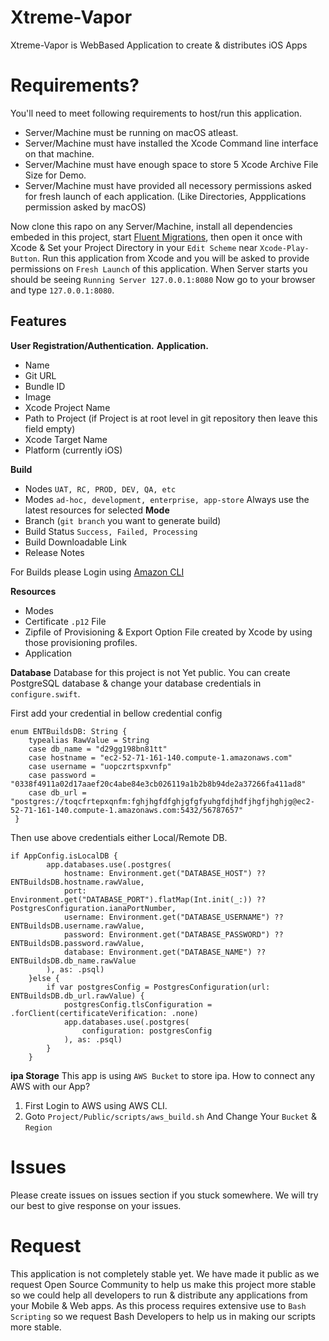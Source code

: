 # Xtreme-Vapor
Xtreme-Vapor is WebBased Application to create &amp; distributes iOS Apps


# Requirements?
You'll need to meet following requirements to host/run this application.
* Server/Machine must be running on macOS atleast.
* Server/Machine must have installed the Xcode Command line interface on that machine.
* Server/Machine must have enough space to store 5 Xcode Archive File Size for Demo.
* Server/Machine must have provided all necessory permissions asked for fresh launch of each application. (Like Directories, Appplications permission asked by macOS)


Now clone this rapo on any Server/Machine, install all dependencies embeded in this project, start <a href="https://docs.vapor.codes/4.0/fluent/migration/">Fluent Migrations<a/>, then open it once with Xcode & Set your Project Directory in your `Edit Scheme` near `Xcode-Play-Button`. Run this application from Xcode and you will be asked to provide permissions on `Fresh Launch` of this application. 
When Server starts you should be seeing `Running Server 127.0.0.1:8080`
Now go to your browser and type `127.0.0.1:8080`.

## Features

**User Registration/Authentication.**
**Application.**
  - Name
  - Git URL
  - Bundle ID
  - Image
  - Xcode Project Name 
  - Path to Project (if Project is at root level in git repository then leave this field empty)
  - Xcode Target Name
  - Platform (currently iOS)


**Build**
  - Nodes `UAT, RC, PROD, DEV, QA, etc`
  - Modes `ad-hoc, development, enterprise, app-store` Always use the latest resources for selected **Mode**
  - Branch (`git branch` you want to generate build)
  - Build Status `Success, Failed, Processing`
  - Build Downloadable Link
  - Release Notes

For Builds please Login using <a href="">Amazon CLI<a/>

**Resources**
  - Modes
  - Certificate `.p12` File
  - Zipfile of Provisioning & Export Option File created by Xcode by using those provisioning profiles.
  - Application

**Database**
Database for this project is not Yet public. 
You can create PostgreSQL database & change your database credentials in `configure.swift`.

First add your credential in bellow credential config
```
enum ENTBuildsDB: String {
    typealias RawValue = String
    case db_name = "d29gg198bn81tt"
    case hostname = "ec2-52-71-161-140.compute-1.amazonaws.com"
    case username = "uopczrtspxvnfp"
    case password = "0338f4911a02d17aaef20c4abe84e3cb026119a1b2b8b94de2a37266fa411ad8"
    case db_url = "postgres://toqcfrtepxqnfm:fghjhgfdfghjgfgfyuhgfdjhdfjhgfjhghjg@ec2-52-71-161-140.compute-1.amazonaws.com:5432/56787657"
 }
```
Then use above credentials either Local/Remote DB.
```
if AppConfig.isLocalDB {
        app.databases.use(.postgres(
            hostname: Environment.get("DATABASE_HOST") ?? ENTBuildsDB.hostname.rawValue,
            port: Environment.get("DATABASE_PORT").flatMap(Int.init(_:)) ?? PostgresConfiguration.ianaPortNumber,
            username: Environment.get("DATABASE_USERNAME") ?? ENTBuildsDB.username.rawValue,
            password: Environment.get("DATABASE_PASSWORD") ?? ENTBuildsDB.password.rawValue,
            database: Environment.get("DATABASE_NAME") ?? ENTBuildsDB.db_name.rawValue
        ), as: .psql)
    }else {
        if var postgresConfig = PostgresConfiguration(url: ENTBuildsDB.db_url.rawValue) {
            postgresConfig.tlsConfiguration = .forClient(certificateVerification: .none)
            app.databases.use(.postgres(
                configuration: postgresConfig
            ), as: .psql)
        }
    }
```

**ipa Storage**
This app is using `AWS Bucket` to store ipa. How to connect any AWS with our App?
1. First Login to AWS using AWS CLI.
2. Goto `Project/Public/scripts/aws_build.sh` And Change Your `Bucket` & `Region`

# Issues
Please create issues on issues section if you stuck somewhere. We will try our best to give response on your issues.

# Request
This application is not completely stable yet. We have made it public as we request Open Source Community to help us make this project more stable so we could help all developers to run & distribute any applications from your Mobile & Web apps. As this process requires extensive use to `Bash Scripting` so we request Bash Developers to help us in making our scripts more stable.
